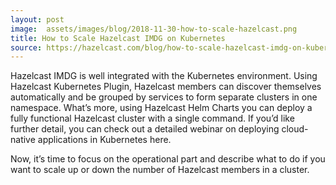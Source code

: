 ```yaml
---
layout: post
image:  assets/images/blog/2018-11-30-how-to-scale-hazelcast.png
title: How to Scale Hazelcast IMDG on Kubernetes
source: https://hazelcast.com/blog/how-to-scale-hazelcast-imdg-on-kubernetes/
---
```


Hazelcast IMDG is well integrated with the Kubernetes environment. Using Hazelcast Kubernetes Plugin, Hazelcast members can discover themselves automatically and be grouped by services to form separate clusters in one namespace. What’s more, using Hazelcast Helm Charts you can deploy a fully functional Hazelcast cluster with a single command. If you’d like further detail, you can check out a detailed webinar on deploying cloud-native applications in Kubernetes here.

Now, it’s time to focus on the operational part and describe what to do if you want to scale up or down the number of Hazelcast members in a cluster.